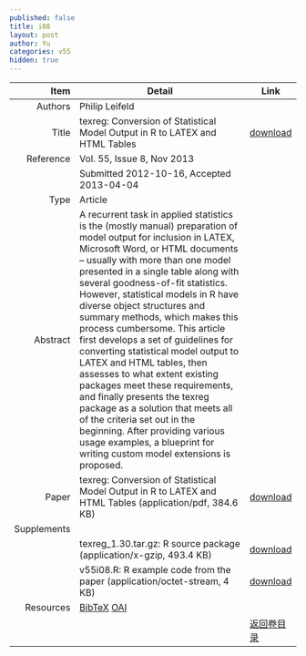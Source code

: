 ```yaml
---
published: false
title: i08
layout: post
author: Yu
categories: v55
hidden: true
---
```


| Item | Detail | Link |
|---:|---|---|
| Authors | Philip Leifeld| |
| Title |texreg: Conversion of Statistical Model Output in R to LATEX and HTML Tables | [download](http://www.jstatsoft.org/v55/i08/paper) |
| Reference |Vol. 55, Issue 8, Nov 2013 | |
| | Submitted 2012-10-16, Accepted 2013-04-04| | 
| Type | Article| |
| Abstract | A recurrent task in applied statistics is the (mostly manual) preparation of model output for inclusion in LATEX, Microsoft Word, or HTML documents – usually with more than one model presented in a single table along with several goodness-of-fit statistics. However, statistical models in R have diverse object structures and summary methods, which makes this process cumbersome. This article first develops a set of guidelines for converting statistical model output to LATEX and HTML tables, then assesses to what extent existing packages meet these requirements, and finally presents the texreg package as a solution that meets all of the criteria set out in the beginning. After providing various usage examples, a blueprint for writing custom model extensions is proposed.| |
| Paper | texreg: Conversion of Statistical Model Output in R to LATEX and HTML Tables  (application/pdf, 384.6 KB)| [download](http://www.jstatsoft.org/v55/i08/paper) |
| Supplements | | |
| |texreg_1.30.tar.gz: R source package  (application/x-gzip, 493.4 KB)|  [download](http://www.jstatsoft.org/v55/i08/supp/1) |
| |v55i08.R:           R example code from the paper  (application/octet-stream, 4 KB)|  [download](http://www.jstatsoft.org/v55/i08/supp/2) |
| Resources | [BibTeX](http://www.jstatsoft.org/v55/i08/bibtex) [OAI](http://www.jstatsoft.org/oai?verb=GetRecord&identifier=oai.jstatsoft/v55/i08&prefix=oai_dc)| |
| |  | [返回卷目录]({{site.baseurl}}/volume/v55.html) |